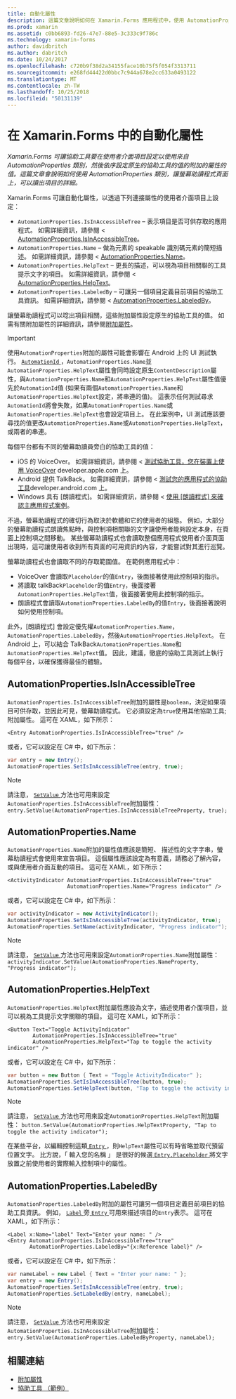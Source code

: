 ```yaml
---
title: 自動化屬性
description: 這篇文章說明如何在 Xamarin.Forms 應用程式中，使用 AutomationProperties 類別，讓螢幕助讀程式頁面上，可以讀出項目的詳細。
ms.prod: xamarin
ms.assetid: c0bb6893-fd26-47e7-88e5-3c333c9f786c
ms.technology: xamarin-forms
author: davidbritch
ms.author: dabritch
ms.date: 10/24/2017
ms.openlocfilehash: c720b9f38d2a34155face10b75f5f054f3313711
ms.sourcegitcommit: e268fd44422d0bbc7c944a678e2cc633a0493122
ms.translationtype: MT
ms.contentlocale: zh-TW
ms.lasthandoff: 10/25/2018
ms.locfileid: "50131139"
---
```

# <a name="automation-properties-in-xamarinforms"></a>在 Xamarin.Forms 中的自動化屬性

_Xamarin.Forms 可讓協助工具要在使用者介面項目設定以使用來自 AutomationProperties 類別，然後依序設定原生的協助工具的值的附加的屬性的值。這篇文章會說明如何使用 AutomationProperties 類別，讓螢幕助讀程式頁面上，可以讀出項目的詳細。_

Xamarin.Forms 可讓自動化屬性，以透過下列連接屬性的使用者介面項目上設定：

- `AutomationProperties.IsInAccessibleTree` – 表示項目是否可供存取的應用程式。 如需詳細資訊，請參閱 < [AutomationProperties.IsInAccessibleTree](#isinaccessibletree)。
- `AutomationProperties.Name` – 做為元素的 speakable 識別碼元素的簡短描述。 如需詳細資訊，請參閱 < [AutomationProperties.Name](#name)。
- `AutomationProperties.HelpText` – 更長的描述，可以視為項目相關聯的工具提示文字的項目。 如需詳細資訊，請參閱 < [AutomationProperties.HelpText](#helptext)。
- `AutomationProperties.LabeledBy` – 可讓另一個項目定義目前項目的協助工具資訊。 如需詳細資訊，請參閱 < [AutomationProperties.LabeledBy](#labeledby)。

讓螢幕助讀程式可以唸出項目相關，這些附加屬性設定原生的協助工具的值。 如需有關附加屬性的詳細資訊，請參閱[附加屬性](~/xamarin-forms/xaml/attached-properties.md)。

> [!IMPORTANT]
> 使用`AutomationProperties`附加的屬性可能會影響在 Android 上的 UI 測試執行。 [ `AutomationId` ](xref:Xamarin.Forms.Element.AutomationId)，`AutomationProperties.Name`並`AutomationProperties.HelpText`屬性會同時設定原生`ContentDescription`屬性，與`AutomationProperties.Name`和`AutomationProperties.HelpText`屬性值優先於`AutomationId`值 (如果有兩個`AutomationProperties.Name`和`AutomationProperties.HelpText`設定，將串連的值)。 這表示任何測試尋求`AutomationId`將會失敗，如果`AutomationProperties.Name`或`AutomationProperties.HelpText`也會設定項目上。 在此案例中，UI 測試應該要尋找的值更改`AutomationProperties.Name`或`AutomationProperties.HelpText`，或兩者的串連。

每個平台都有不同的螢幕助讀員旁白的協助工具的值：

- iOS 的 VoiceOver。 如需詳細資訊，請參閱 <<c0> [ 測試協助工具，您在裝置上使用 VoiceOver](https://developer.apple.com/library/content/technotes/TestingAccessibilityOfiOSApps/TestAccessibilityonYourDevicewithVoiceOver/TestAccessibilityonYourDevicewithVoiceOver.html) developer.apple.com 上。
- Android 提供 TalkBack。 如需詳細資訊，請參閱 <<c0> [ 測試您的應用程式的協助工具](https://developer.android.com/training/accessibility/testing.html#talkback)developer.android.com 上。
- Windows 具有 [朗讀程式]。 如需詳細資訊，請參閱 <<c0> [ 使用 [朗讀程式] 來確認主應用程式案例](/windows/uwp/accessibility/accessibility-testing#verify-main-app-scenarios-by-using-narrator/)。

不過，螢幕助讀程式的確切行為取決於軟體和它的使用者的組態。 例如，大部分的螢幕助讀程式朗讀焦點時，與控制項相關聯的文字讓使用者能夠設定本身，在頁面上控制項之間移動。 某些螢幕助讀程式也會讀取整個應用程式使用者介面頁面出現時，這可讓使用者收到所有頁面的可用資訊的內容，才能嘗試對其進行巡覽。

螢幕助讀程式也會讀取不同的存取範圍值。 在範例應用程式中：

- VoiceOver 會讀取`Placeholder`的值`Entry`，後面接著使用此控制項的指示。
- 將讀取 talkBack`Placeholder`的值`Entry`，後面接著`AutomationProperties.HelpText`值，後面接著使用此控制項的指示。
- 朗讀程式會讀取`AutomationProperties.LabeledBy`的值`Entry`，後面接著說明如何使用控制項。

此外，[朗讀程式] 會設定優先權`AutomationProperties.Name`， `AutomationProperties.LabeledBy`，然後`AutomationProperties.HelpText`。 在 Android 上，可以結合 TalkBack`AutomationProperties.Name`和`AutomationProperties.HelpText`值。 因此，建議，徹底的協助工具測試上執行每個平台，以確保獲得最佳的體驗。

<a name="isinaccessibletree" />

## <a name="automationpropertiesisinaccessibletree"></a>AutomationProperties.IsInAccessibleTree

`AutomationProperties.IsInAccessibleTree`附加的屬性是`boolean`，決定如果項目可供存取，並因此可見，螢幕助讀程式。 它必須設定為`true`使用其他協助工具; 附加屬性。 這可在 XAML，如下所示：

```xaml
<Entry AutomationProperties.IsInAccessibleTree="true" />
```

或者，它可以設定在 C# 中，如下所示：

```csharp
var entry = new Entry();
AutomationProperties.SetIsInAccessibleTree(entry, true);
```

> [!NOTE]
> 請注意， [ `SetValue` ](xref:Xamarin.Forms.BindableObject.SetValue(Xamarin.Forms.BindableProperty,System.Object))方法也可用來設定`AutomationProperties.IsInAccessibleTree`附加屬性： `entry.SetValue(AutomationProperties.IsInAccessibleTreeProperty, true);`

<a name="name" />

## <a name="automationpropertiesname"></a>AutomationProperties.Name

`AutomationProperties.Name`附加的屬性值應該是簡短、 描述性的文字字串，螢幕助讀程式會使用來宣告項目。 這個屬性應該設定為有意義，請務必了解內容，或與使用者介面互動的項目。 這可在 XAML，如下所示：

```xaml
<ActivityIndicator AutomationProperties.IsInAccessibleTree="true"
                   AutomationProperties.Name="Progress indicator" />
```

或者，它可以設定在 C# 中，如下所示：

```csharp
var activityIndicator = new ActivityIndicator();
AutomationProperties.SetIsInAccessibleTree(activityIndicator, true);
AutomationProperties.SetName(activityIndicator, "Progress indicator");
```

> [!NOTE]
> 請注意， [ `SetValue` ](xref:Xamarin.Forms.BindableObject.SetValue(Xamarin.Forms.BindableProperty,System.Object))方法也可用來設定`AutomationProperties.Name`附加屬性： `activityIndicator.SetValue(AutomationProperties.NameProperty, "Progress indicator");`

<a name="helptext" />

## <a name="automationpropertieshelptext"></a>AutomationProperties.HelpText

`AutomationProperties.HelpText`附加屬性應設為文字，描述使用者介面項目，並可以視為工具提示文字關聯的項目。 這可在 XAML，如下所示：

```xaml
<Button Text="Toggle ActivityIndicator"
        AutomationProperties.IsInAccessibleTree="true"
        AutomationProperties.HelpText="Tap to toggle the activity indicator" />
```

或者，它可以設定在 C# 中，如下所示：

```csharp
var button = new Button { Text = "Toggle ActivityIndicator" };
AutomationProperties.SetIsInAccessibleTree(button, true);
AutomationProperties.SetHelpText(button, "Tap to toggle the activity indicator");
```

> [!NOTE]
> 請注意， [ `SetValue` ](xref:Xamarin.Forms.BindableObject.SetValue(Xamarin.Forms.BindableProperty,System.Object))方法也可用來設定`AutomationProperties.HelpText`附加屬性： `button.SetValue(AutomationProperties.HelpTextProperty, "Tap to toggle the activity indicator");`

在某些平台，以編輯控制這類[ `Entry` ](xref:Xamarin.Forms.Entry)，則`HelpText`屬性可以有時省略並取代預留位置文字。 比方說，「 輸入您的名稱 」 是很好的候選[ `Entry.Placeholder` ](xref:Xamarin.Forms.Entry.Placeholder)將文字放置之前使用者的實際輸入控制項中的屬性。

<a name="labeledby" />

## <a name="automationpropertieslabeledby"></a>AutomationProperties.LabeledBy

`AutomationProperties.LabeledBy`附加的屬性可讓另一個項目定義目前項目的協助工具資訊。 例如， [ `Label` ](xref:Xamarin.Forms.Label)旁[ `Entry` ](xref:Xamarin.Forms.Entry)可用來描述項目的`Entry`表示。 這可在 XAML，如下所示：

```xaml
<Label x:Name="label" Text="Enter your name: " />
<Entry AutomationProperties.IsInAccessibleTree="true"
       AutomationProperties.LabeledBy="{x:Reference label}" />
```

或者，它可以設定在 C# 中，如下所示：

```csharp
var nameLabel = new Label { Text = "Enter your name: " };
var entry = new Entry();
AutomationProperties.SetIsInAccessibleTree(entry, true);
AutomationProperties.SetLabeledBy(entry, nameLabel);
```

> [!NOTE]
> 請注意， [ `SetValue` ](xref:Xamarin.Forms.BindableObject.SetValue(Xamarin.Forms.BindableProperty,System.Object))方法也可用來設定`AutomationProperties.IsInAccessibleTree`附加屬性： `entry.SetValue(AutomationProperties.LabeledByProperty, nameLabel);`

## <a name="related-links"></a>相關連結

- [附加屬性](~/xamarin-forms/xaml/attached-properties.md)
- [協助工具 （範例）](https://developer.xamarin.com/samples/xamarin-forms/UserInterface/Accessibility/)
